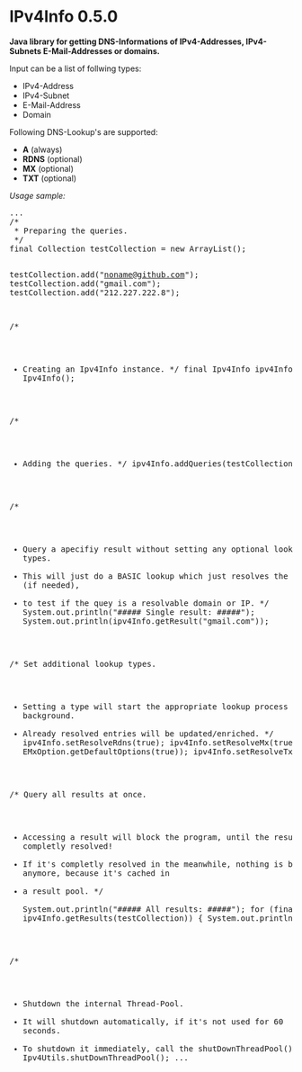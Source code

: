 IPv4Info 0.5.0
==============

<b>Java library for getting DNS-Informations of IPv4-Addresses, IPv4-Subnets E-Mail-Addresses or domains.</b>


Input can be a list of follwing types:

- IPv4-Address
- IPv4-Subnet
- E-Mail-Address
- Domain

Following DNS-Lookup's are supported:

- <b>A</b> (always)
- <b>RDNS</b> (optional)
- <b>MX</b> (optional)
- <b>TXT</b> (optional)


<p><i>Usage sample:</i></p>
<pre>
...  
/*
 * Preparing the queries.
 */
final Collection<String> testCollection = new ArrayList<String>();

testCollection.add("noname@github.com");
testCollection.add("gmail.com");
testCollection.add("212.227.222.8");

/*
 * Creating an Ipv4Info instance.
 */
final Ipv4Info ipv4Info = new Ipv4Info();

/*
 * Adding the queries.
 */
ipv4Info.addQueries(testCollection);

/*
 * Query a apecifiy result without setting any optional lookyp types.
 * This will just do a BASIC lookup which just resolves the A-Record (if needed),
 * to test if the quey is a resolvable domain or IP.
 */
System.out.println("##### Single result: #####");
System.out.println(ipv4Info.getResult("gmail.com"));

/* Set additional lookup types.
 * Setting a type will start the appropriate lookup process in the background.
 * Already resolved entries will be updated/enriched.
 */
ipv4Info.setResolveRdns(true);
ipv4Info.setResolveMx(true, EMxOption.getDefaultOptions(true));
ipv4Info.setResolveTxt(true);

/* Query all results at once.
 * Accessing a result will block the program, until the result is completly resolved!
 * If it's completly resolved in the meanwhile, nothing is blocked anymore, because it's cached in
 * a result pool.
 */  
System.out.println("##### All results: #####");
for (final IpInfo info : ipv4Info.getResults(testCollection)) {
	System.out.println(info);
}

/*
 * Shutdown the internal Thread-Pool.
 * It will shutdown automatically, if it's not used for 60 seconds.
 * To shutdown it immediately, call the shutDownThreadPool()-Method.
 */
Ipv4Utils.shutDownThreadPool();
...
</pre>
